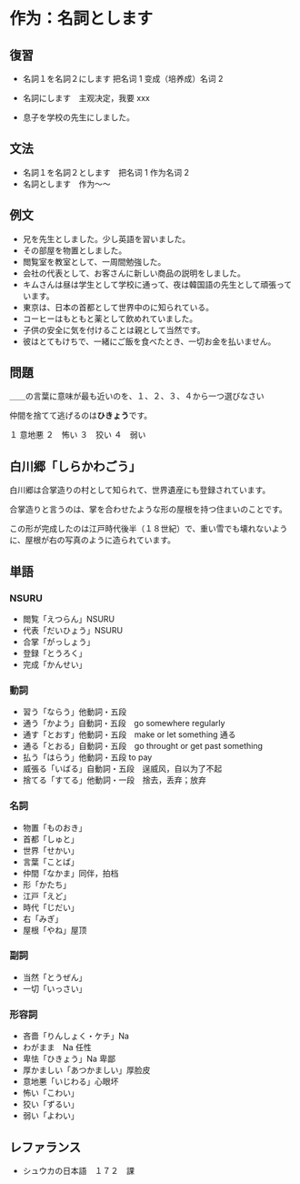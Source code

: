 # 作为：名詞とします

## 復習

- 名詞１を名詞２にします 把名词 1 变成（培养成）名词 2
- 名詞にします　主观决定，我要 xxx

- 息子を学校の先生にしました。

## 文法

- 名詞１を名詞２とします　把名词 1 作为名词 2
- 名詞とします　作为〜〜

## 例文

- 兄を先生としました。少し英語を習いました。
- その部屋を物置としました。
- 閲覧室を教室として、一周間勉強した。
- 会社の代表として、お客さんに新しい商品の説明をしました。
- キムさんは昼は学生として学校に通って、夜は韓国語の先生として頑張っています。
- 東京は、日本の首都として世界中のに知られている。
- コーヒーはもともと薬として飲めれていました。
- 子供の安全に気を付けることは親として当然です。
- 彼はとてもけちで、一緒にご飯を食べたとき、一切お金を払いません。

## 問題

＿＿の言葉に意味が最も近いのを、１、２、３、４から一つ選びなさい

仲間を捨てて逃げるのは**ひきょう**です。

１ 意地悪
２　怖い
３　狡い
４　弱い

## 白川郷「しらかわごう」

白川郷は合掌造りの村として知られて、世界遺産にも登録されています。

合掌造りと言うのは、掌を合わせたような形の屋根を持つ住まいのことです。

この形が完成したのは江戸時代後半（１８世紀）で、重い雪でも壊れないように、屋根が右の写真のように造られています。

## 単語

### NSURU

- 閲覧「えつらん」NSURU
- 代表「だいひょう」NSURU
- 合掌「がっしょう」
- 登録「とうろく」
- 完成「かんせい」

### 動詞

- 習う「ならう」他動詞・五段
- 通う「かよう」自動詞・五段　go somewhere regularly
- 通す「とおす」他動詞・五段　make or let something 通る
- 通る「とおる」自動詞・五段　go throught or get past something
- 払う「はらう」他動詞・五段 to pay
- 威張る「いばる」自動詞・五段　逞威风，自以为了不起
- 捨てる「すてる」他動詞・一段　捨去，丢弃；放弃

### 名詞

- 物置「ものおき」
- 首都「しゅと」
- 世界「せかい」
- 言葉「ことば」
- 仲間「なかま」同伴，拍档
- 形「かたち」
- 江戸「えど」
- 時代「じだい」
- 右「みぎ」
- 屋根「やね」屋顶

### 副詞

- 当然「とうぜん」
- 一切「いっさい」

### 形容詞

- 吝嗇「りんしょく・ケチ」Na
- わがまま　Na 任性
- 卑怯「ひきょう」Na 卑鄙
- 厚かましい「あつかましい」厚脸皮
- 意地悪「いじわる」心眼坏
- 怖い「こわい」
- 狡い「ずるい」
- 弱い「よわい」

## レファランス

- シュウカの日本語　１７２　課
